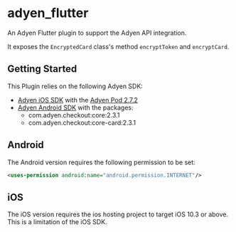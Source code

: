 # adyen_flutter

An Adyen Flutter plugin to support the Adyen API integration.

It exposes the `EncryptedCard` class's method `encryptToken` and `encryptCard`.

## Getting Started

This Plugin relies on the following Adyen SDK:
+ [Adyen iOS SDK](https://github.com/Adyen/adyen-ios)
    with the [Adyen Pod 2.7.2](https://cocoapods.org/pods/Adyen)
+ [Adyen Android SDK](https://github.com/Adyen/adyen-android)
    with the packages:
    - com.adyen.checkout:core:2.3.1
    - com.adyen.checkout:core-card:2.3.1


## Android

The Android version requires the following permission to be set:

```xml
<uses-permission android:name="android.permission.INTERNET"/>
```

## iOS

The iOS version requires the ios hosting project to target iOS 10.3 or above.
This is a limitation of the iOS SDK.